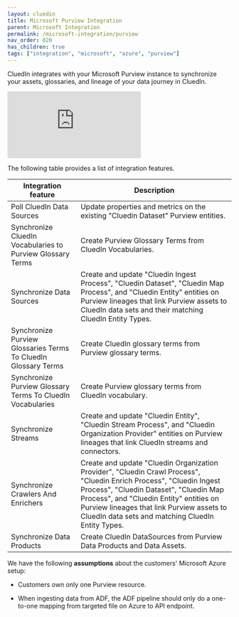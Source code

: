 ```yaml
---
layout: cluedin
title: Microsoft Purview Integration
parent: Microsoft Integration
permalink: /microsoft-integration/purview
nav_order: 020
has_children: true
tags: ["integration", "microsoft", "azure", "purview"]
---
```


CluedIn integrates with your Microsoft Purview instance to synchronize your assets, glossaries, and lineage of your data journey in CluedIn.

<div class="videoFrame">
<iframe src="https://player.vimeo.com/video/903163655?h=40b1cff944&amp;badge=0&amp;autopause=0&amp;player_id=0&amp;app_id=58479" frameborder="0" allow="autoplay; fullscreen; picture-in-picture; clipboard-write" title="Purview x CluedIn Integration"></iframe>
</div>

The following table provides a list of integration features.

| Integration feature | Description
| ---- | ------ |
| Poll CluedIn Data Sources | Update properties and metrics on the existing "Cluedin Dataset" Purview entities.
| Synchronize CluedIn Vocabularies to Purview Glossary Terms | Create Purview Glossary Terms from CluedIn Vocabularies.
| Synchronize Data Sources | Create and update "Cluedin Ingest Process", "Cluedin Dataset", "Cluedin Map Process", and "Cluedin Entity" entities on Purview lineages that link Purview assets to CluedIn data sets and their matching CluedIn Entity Types.
| Synchronize Purview Glossaries Terms To CluedIn Glossary Terms | Create CluedIn glossary terms from Purview glossary terms.
| Synchronize Purview Glossary Terms To CluedIn Vocabularies | Create Purview glossary terms from CluedIn vocabulary.
| Synchronize Streams | Create and update "Cluedin Entity", "Cluedin Stream Process", and "Cluedin Organization Provider" entities on Purview lineages that link CluedIn streams and connectors.
| Synchronize Crawlers And Enrichers | Create and update "Cluedin Organization Provider", "Cluedin Crawl Process", "Cluedin Enrich Process", "Cluedin Ingest Process", "Cluedin Dataset", "Cluedin Map Process", and "Cluedin Entity" entities on Purview lineages that link Purview assets to CluedIn data sets and matching CluedIn Entity Types. |
| Synchronize Data Products | Create CluedIn DataSources from Purview Data Products and Data Assets. |

We have the following **assumptions** about the customers' Microsoft Azure setup:

- Customers own only one Purview resource.

- When ingesting data from ADF, the ADF pipeline should only do a one-to-one mapping from targeted file on Azure to API endpoint.